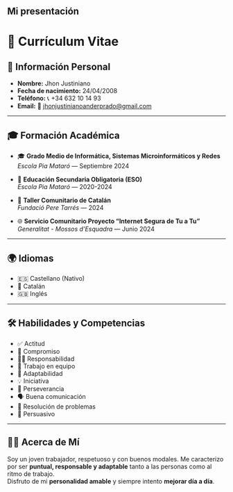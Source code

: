 ## Mi presentación

# 💼 Currículum Vitae

## 👤 Información Personal
- **Nombre:** Jhon Justiniano  
- **Fecha de nacimiento:** 24/04/2008  
- **Teléfono:** 📞 +34 632 10 14 93  
- **Email:** 📧 [jhonjustinianoanderprado@gmail.com](mailto:jhonjustinianoanderprado@gmail.com)  

---

## 🎓 Formación Académica
- 🎓 **Grado Medio de Informática, Sistemas Microinformáticos y Redes**  
  *Escola Pia Mataró* — Septiembre 2024  

- 🏫 **Educación Secundaria Obligatoria (ESO)**  
  *Escola Pia Mataró* — 2020-2024  

- 📘 **Taller Comunitario de Catalán**  
  *Fundació Pere Tarrés* — 2024  

- 🌐 **Servicio Comunitario Proyecto “Internet Segura de Tu a Tu”**  
  *Generalitat - Mossos d’Esquadra* — Junio 2024  

---

## 🌍 Idiomas
- 🇪🇸 Castellano (Nativo)  
- 🏴 Catalán  
- 🇬🇧 Inglés  

---

## 🛠️ Habilidades y Competencias
- ✅ Actitud  
- 🤝 Compromiso  
- 🧑‍💼 Responsabilidad  
- 👥 Trabajo en equipo  
- 🔄 Adaptabilidad  
- 💡 Iniciativa  
- 🎯 Perseverancia  
- 🗣️ Buena comunicación  
- 🧩 Resolución de problemas  
- 🎤 Persuasivo  

---

## 🙋‍♂️ Acerca de Mí
Soy un joven trabajador, respetuoso y con buenos modales. Me caracterizo por ser **puntual, responsable y adaptable** tanto a las personas como al ritmo de trabajo.  
Disfruto de mi **personalidad amable** y siempre intento **mejorar día a día**.  
